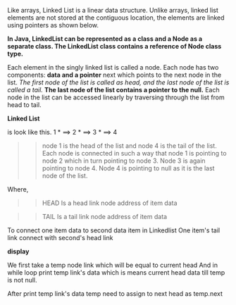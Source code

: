 Like arrays, Linked List is a linear data structure. Unlike arrays, linked list elements are not stored at the contiguous location, the elements are linked using pointers as shown below.

**In Java, LinkedList can be represented as a class and a Node as a separate class. The LinkedList class contains a reference of Node class type.**

Each element in the singly linked list is called a node.
Each node has two components: **data and a pointer** next which points to the next node in the list. 
*The first node of the list is called as head, and the last node of the list is called a tail.* 
**The last node of the list contains a pointer to the null.** 
Each node in the list can be accessed linearly by traversing through the list from head to tail.


**Linked List**

is look like this.
   1 * ==> 2 * ==> 3 * ==> 4
   
>>   node 1 is the head of the list and node 4 is the tail of the list. 
     Each node is connected in such a way that node 1 is pointing to node 2 which in turn pointing to node 3.
     Node 3 is again pointing to node 4. Node 4 is pointing to null as it is the last node of the list.


Where,

>> HEAD
   Is a head link node address of item data

>> TAIL
  Is a tail link node address of item data
  
 To connect one item data to second data item in Linkedlist One item's tail link connect with second's head link
 
 **display**
 
 We first take a temp node link which will be equal to current head
 And in while loop print temp link's data which is means current head data till
 temp is not null.
 
 After print temp link's data temp need to assign to next head as temp.next
 
 
 
 
   